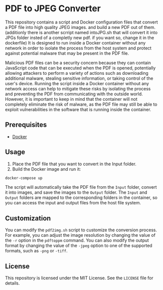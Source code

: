 # PDF to JPEG Converter

This repository contains a script and Docker configuration files that convert a PDF file into high quality JPEG images.
and build a new PDF out of them. (additionly there is another scrript named intoJPG.sh that will convert it into JPGs folder insted of a completly new pdf. if you want so, change it in the dockerfile)
It is designed to run inside a Docker container without any network in order to isolate the process from the host system and protect against potential malware that may be present in the PDF file.

Malicious PDF files can be a security concern because they can contain JavaScript code that can be executed when the PDF is opened, potentially allowing attackers to perform a variety of actions such as downloading additional malware, stealing sensitive information, or taking control of the user's device. Running the script inside a Docker container without any network access can help to mitigate these risks by isolating the process and preventing the PDF from communicating with the outside world. However, it is important to keep in mind that the container will not completely eliminate the risk of malware, as the PDF file may still be able to exploit vulnerabilities in the software that is running inside the container.

## Prerequisites
- [Docker](https://www.docker.com/)

## Usage
1. Place the PDF file that you want to convert in the Input folder.
2. Build the Docker image and run it:

```bash
docker-compose up
```
The script will automatically take the PDF file from the `Input` folder, convert it into images, and save the images to the `Output` folder. The `Input` and `Output` folders are mapped to the corresponding folders in the container, so you can access the input and output files from the host file system.

## Customization

You can modify the `pdf2img.sh` script to customize the conversion process. For example, you can adjust the image resolution by changing the value of the `-r` option in the `pdftoppm` command. You can also modify the output format by changing the value of the `-jpeg` option to one of the supported formats, such as `-png` or `-tiff`.

## License

This repository is licensed under the MIT License. See the `LICENSE` file for details.
